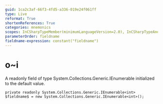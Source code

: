 ```yaml
---
guid: 1ca2c3af-66f3-4fd5-a336-019e24f061ff
type: Live
reformat: True
shortenReferences: True
categories: mnemonics
scopes: InCSharpTypeMember(minimumLanguageVersion=2.0), InCSharpTypeAndNamespace(minimumLanguageVersion=2.0)
parameterOrder: fieldname
fieldname-expression: constant("fieldname")
---
```


# o~i

A readonly field of type System.Collections.Generic.IEnumerable<int> initialized to the default value.

```
private readonly System.Collections.Generic.IEnumerable<int> $fieldname$ = new System.Collections.Generic.IEnumerable<int>();
```
